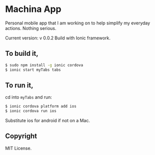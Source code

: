 # Machina App

Personal mobile app that I am working on to help simplify my everyday actions. Nothing serious.

Current version: v 0.0.2
Build with Ionic framework.

## To build it,

```bash
$ sudo npm install -g ionic cordova
$ ionic start myTabs tabs
```

## To run it, 
cd into `myTabs` and run:

```bash
$ ionic cordova platform add ios
$ ionic cordova run ios
```

Substitute ios for android if not on a Mac.

## Copyright

MIT License.
